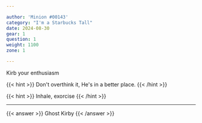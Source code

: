 ```yaml
---

author: 'Minion #00143'
category: "I'm a Starbucks Tall"
date: 2024-08-30
gear: 1
question: 1
weight: 1100
zone: 1

---
```


Kirb your enthusiasm

{{< hint >}} Don't overthink it, He's in a better place. {{< /hint >}}

{{< hint >}} Inhale, exorcise {{< /hint >}}

---

{{< answer >}} Ghost Kirby {{< /answer >}}


